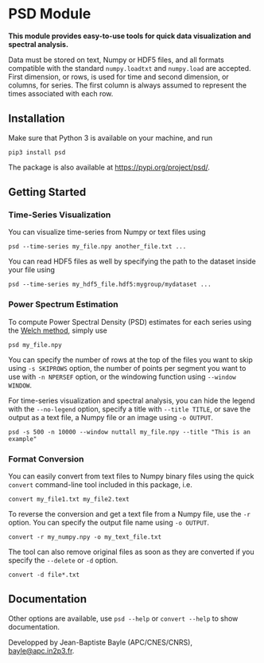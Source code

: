 # PSD Module


**This module provides easy-to-use tools for quick data visualization and spectral
analysis.**

Data must be stored on text, Numpy or HDF5 files, and all formats compatible with
the standard `numpy.loadtxt` and `numpy.load` are accepted. First dimension, or
rows, is used for time and second dimension, or columns, for series. The first
column is always assumed to represent the times associated with each row.

## Installation

Make sure that Python 3 is available on your machine, and run

```shell
pip3 install psd
```

The package is also available at https://pypi.org/project/psd/.

## Getting Started

### Time-Series Visualization

You can visualize time-series from Numpy or text files using

```shell
psd --time-series my_file.npy another_file.txt ...
```

You can read HDF5 files as well by specifying the path to the dataset inside
your file using

```shell
psd --time-series my_hdf5_file.hdf5:mygroup/mydataset ...
```

### Power Spectrum Estimation

To compute Power Spectral Density (PSD) estimates for each series using the
[Welch method](https://en.wikipedia.org/wiki/Welch%27s_method), simply use

```shell
psd my_file.npy
```

You can specify the number of rows at the top of the files you want to skip
using `-s SKIPROWS` option, the number of points per segment you want to use
with `-n NPERSEF` option, or the windowing function using `--window WINDOW`.

For time-series visualization and spectral analysis, you can hide the legend
with the `--no-legend` option, specify a title with `--title TITLE`, or save
the output as a text file, a Numpy file or an image using `-o OUTPUT`.

```shell
psd -s 500 -n 10000 --window nuttall my_file.npy --title "This is an example"
```

### Format Conversion

You can easily convert from text files to Numpy binary files using the quick
`convert` command-line tool included in this package, i.e.

```shell
convert my_file1.txt my_file2.text
```

To reverse the conversion and get a text file from a Numpy file, use the `-r`
option. You can specify the output file name using `-o OUTPUT`.

```shell
convert -r my_numpy.npy -o my_text_file.txt
```

The tool can also remove original files as soon as they are converted if you
specify the `--delete` or `-d` option.

```shell
convert -d file*.txt
```

## Documentation

Other options are available, use `psd --help` or `convert --help` to show
documentation.

Developped by Jean-Baptiste Bayle (APC/CNES/CNRS), bayle@apc.in2p3.fr.
